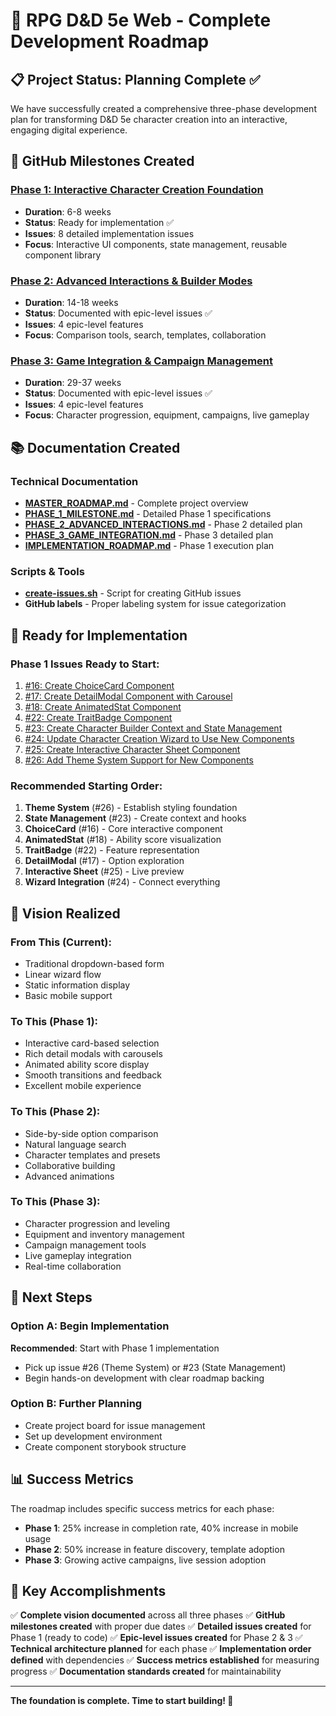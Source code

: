 # 🎲 RPG D&D 5e Web - Complete Development Roadmap

## 📋 Project Status: Planning Complete ✅

We have successfully created a comprehensive three-phase development plan for transforming D&D 5e character creation into an interactive, engaging digital experience.

## 🚀 GitHub Milestones Created

### [Phase 1: Interactive Character Creation Foundation](https://github.com/KirkDiggler/rpg-dnd5e-web/milestone/2)

- **Duration**: 6-8 weeks
- **Status**: Ready for implementation ✅
- **Issues**: 8 detailed implementation issues
- **Focus**: Interactive UI components, state management, reusable component library

### [Phase 2: Advanced Interactions & Builder Modes](https://github.com/KirkDiggler/rpg-dnd5e-web/milestone/3)

- **Duration**: 14-18 weeks
- **Status**: Documented with epic-level issues ✅
- **Issues**: 4 epic-level features
- **Focus**: Comparison tools, search, templates, collaboration

### [Phase 3: Game Integration & Campaign Management](https://github.com/KirkDiggler/rpg-dnd5e-web/milestone/4)

- **Duration**: 29-37 weeks
- **Status**: Documented with epic-level issues ✅
- **Issues**: 4 epic-level features
- **Focus**: Character progression, equipment, campaigns, live gameplay

## 📚 Documentation Created

### Technical Documentation

- **[MASTER_ROADMAP.md](./MASTER_ROADMAP.md)** - Complete project overview
- **[PHASE_1_MILESTONE.md](./PHASE_1_MILESTONE.md)** - Detailed Phase 1 specifications
- **[PHASE_2_ADVANCED_INTERACTIONS.md](./PHASE_2_ADVANCED_INTERACTIONS.md)** - Phase 2 detailed plan
- **[PHASE_3_GAME_INTEGRATION.md](./PHASE_3_GAME_INTEGRATION.md)** - Phase 3 detailed plan
- **[IMPLEMENTATION_ROADMAP.md](./IMPLEMENTATION_ROADMAP.md)** - Phase 1 execution plan

### Scripts & Tools

- **[create-issues.sh](./create-issues.sh)** - Script for creating GitHub issues
- **GitHub labels** - Proper labeling system for issue categorization

## 🎯 Ready for Implementation

### Phase 1 Issues Ready to Start:

1. [#16: Create ChoiceCard Component](https://github.com/KirkDiggler/rpg-dnd5e-web/issues/16)
2. [#17: Create DetailModal Component with Carousel](https://github.com/KirkDiggler/rpg-dnd5e-web/issues/17)
3. [#18: Create AnimatedStat Component](https://github.com/KirkDiggler/rpg-dnd5e-web/issues/18)
4. [#22: Create TraitBadge Component](https://github.com/KirkDiggler/rpg-dnd5e-web/issues/22)
5. [#23: Create Character Builder Context and State Management](https://github.com/KirkDiggler/rpg-dnd5e-web/issues/23)
6. [#24: Update Character Creation Wizard to Use New Components](https://github.com/KirkDiggler/rpg-dnd5e-web/issues/24)
7. [#25: Create Interactive Character Sheet Component](https://github.com/KirkDiggler/rpg-dnd5e-web/issues/25)
8. [#26: Add Theme System Support for New Components](https://github.com/KirkDiggler/rpg-dnd5e-web/issues/26)

### Recommended Starting Order:

1. **Theme System** (#26) - Establish styling foundation
2. **State Management** (#23) - Create context and hooks
3. **ChoiceCard** (#16) - Core interactive component
4. **AnimatedStat** (#18) - Ability score visualization
5. **TraitBadge** (#22) - Feature representation
6. **DetailModal** (#17) - Option exploration
7. **Interactive Sheet** (#25) - Live preview
8. **Wizard Integration** (#24) - Connect everything

## 🎨 Vision Realized

### From This (Current):

- Traditional dropdown-based form
- Linear wizard flow
- Static information display
- Basic mobile support

### To This (Phase 1):

- Interactive card-based selection
- Rich detail modals with carousels
- Animated ability score display
- Smooth transitions and feedback
- Excellent mobile experience

### To This (Phase 2):

- Side-by-side option comparison
- Natural language search
- Character templates and presets
- Collaborative building
- Advanced animations

### To This (Phase 3):

- Character progression and leveling
- Equipment and inventory management
- Campaign management tools
- Live gameplay integration
- Real-time collaboration

## 🚀 Next Steps

### Option A: Begin Implementation

**Recommended**: Start with Phase 1 implementation

- Pick up issue #26 (Theme System) or #23 (State Management)
- Begin hands-on development with clear roadmap backing

### Option B: Further Planning

- Create project board for issue management
- Set up development environment
- Create component storybook structure

## 📊 Success Metrics

The roadmap includes specific success metrics for each phase:

- **Phase 1**: 25% increase in completion rate, 40% increase in mobile usage
- **Phase 2**: 50% increase in feature discovery, template adoption
- **Phase 3**: Growing active campaigns, live session adoption

## 🎯 Key Accomplishments

✅ **Complete vision documented** across all three phases
✅ **GitHub milestones created** with proper due dates
✅ **Detailed issues created** for Phase 1 (ready to code)
✅ **Epic-level issues created** for Phase 2 & 3
✅ **Technical architecture planned** for each phase
✅ **Implementation order defined** with dependencies
✅ **Success metrics established** for measuring progress
✅ **Documentation standards created** for maintainability

---

**The foundation is complete. Time to start building! 🎲**
